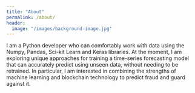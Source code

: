 ```yaml
---
title: "About"
permalink: /about/
header:
  image: "/images/background-image.jpg"
---
```


I am a Python developer who can comfortably work with data using the Numpy, Pandas, Sci-kit Learn and Keras libraries. At the moment, I am exploring unique approaches for training a time-series forecasting model that can accurately predict using unseen data, without needing to be retrained. In particular, I am interested in combining the strengths of machine learning and blockchain technology to predict fraud and guard against it.

